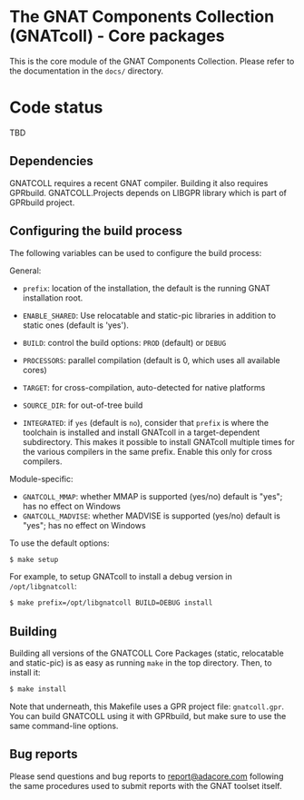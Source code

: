 The GNAT Components Collection (GNATcoll) - Core packages
=========================================================

This is the core module of the GNAT Components Collection. Please refer to the
documentation in the `docs/` directory.

Code status
===========

TBD

Dependencies
------------

GNATCOLL requires a recent GNAT compiler. Building it also requires
GPRbuild. GNATCOLL.Projects depends on LIBGPR library which is part of
GPRbuild project.

Configuring the build process
-----------------------------

The following variables can be used to configure the build process:

General:

* `prefix`: location of the installation, the default is the running GNAT
  installation root.

* `ENABLE_SHARED`: Use relocatable and static-pic libraries in addition
  to static ones (default is 'yes').

* `BUILD`: control the build options: `PROD` (default) or `DEBUG`

* `PROCESSORS`: parallel compilation (default is 0, which uses all available
  cores)

* `TARGET`: for cross-compilation, auto-detected for native platforms

* `SOURCE_DIR`: for out-of-tree build

* `INTEGRATED`: if `yes` (default is `no`), consider that `prefix` is where the
  toolchain is installed and install GNATcoll in a target-dependent
  subdirectory. This makes it possible to install GNATcoll multiple times for
  the various compilers in the same prefix. Enable this only for cross
  compilers.

Module-specific:

* `GNATCOLL_MMAP`: whether MMAP is supported (yes/no) default is "yes"; has no
  effect on Windows
* `GNATCOLL_MADVISE`: whether MADVISE is supported (yes/no) default is "yes";
  has no effect on Windows

To use the default options:

```sh
$ make setup
```

For example, to setup GNATcoll to install a debug version in
`/opt/libgnatcoll`:

```sh
$ make prefix=/opt/libgnatcoll BUILD=DEBUG install
```


Building
--------

Building all versions of the GNATCOLL Core Packages (static, relocatable and
static-pic) is as easy as running `make` in the top directory. Then, to install
it:

```sh
$ make install
```

Note that underneath, this Makefile uses a GPR project file: `gnatcoll.gpr`.
You can build GNATCOLL using it with GPRbuild, but make sure to use the same
command-line options.


Bug reports
-----------

Please send questions and bug reports to report@adacore.com following
the same procedures used to submit reports with the GNAT toolset itself.
